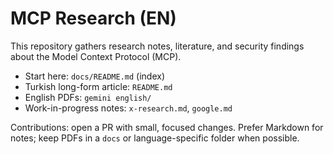 # MCP Research (EN)

This repository gathers research notes, literature, and security findings about the Model Context Protocol (MCP).

- Start here: `docs/README.md` (index)
- Turkish long-form article: `README.md`
- English PDFs: `gemini english/`
- Work-in-progress notes: `x-research.md`, `google.md`

Contributions: open a PR with small, focused changes. Prefer Markdown for notes; keep PDFs in a `docs` or language-specific folder when possible.

